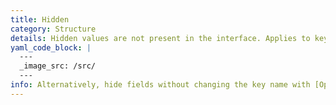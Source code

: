 ```yaml
---
title: Hidden
category: Structure
details: Hidden values are not present in the interface. Applies to keys that begin with an underscore.
yaml_code_block: |
  ---
  _image_src: /src/
  ---
info: Alternatively, hide fields without changing the key name with [Options](/editing/options/#hidden-fields).
---
```

